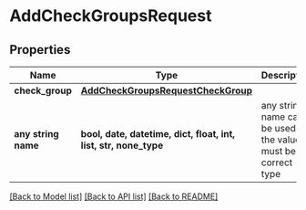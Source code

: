 # AddCheckGroupsRequest


## Properties
Name | Type | Description | Notes
------------ | ------------- | ------------- | -------------
**check_group** | [**AddCheckGroupsRequestCheckGroup**](AddCheckGroupsRequestCheckGroup.md) |  | 
**any string name** | **bool, date, datetime, dict, float, int, list, str, none_type** | any string name can be used but the value must be the correct type | [optional]

[[Back to Model list]](../README.md#documentation-for-models) [[Back to API list]](../README.md#documentation-for-api-endpoints) [[Back to README]](../README.md)


